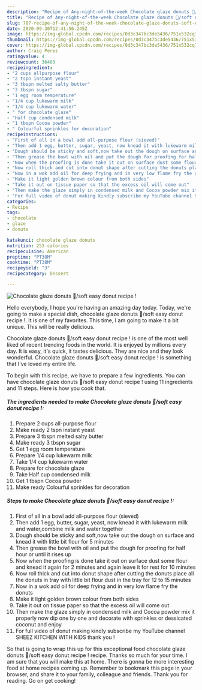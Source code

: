 ```yaml
---
description: "Recipe of Any-night-of-the-week Chocolate glaze donuts 🍩/soft easy donut recipe !"
title: "Recipe of Any-night-of-the-week Chocolate glaze donuts 🍩/soft easy donut recipe !"
slug: 787-recipe-of-any-night-of-the-week-chocolate-glaze-donuts-soft-easy-donut-recipe
date: 2020-09-30T12:41:56.245Z
image: https://img-global.cpcdn.com/recipes/0d3c347bc3de5436/751x532cq70/chocolate-glaze-donuts-🍩soft-easy-donut-recipe-recipe-main-photo.jpg
thumbnail: https://img-global.cpcdn.com/recipes/0d3c347bc3de5436/751x532cq70/chocolate-glaze-donuts-🍩soft-easy-donut-recipe-recipe-main-photo.jpg
cover: https://img-global.cpcdn.com/recipes/0d3c347bc3de5436/751x532cq70/chocolate-glaze-donuts-🍩soft-easy-donut-recipe-recipe-main-photo.jpg
author: Craig Perez
ratingvalue: 4
reviewcount: 36403
recipeingredient:
- "2 cups allpurpose flour"
- "2 tspn instant yeast"
- "3 tbspn melted salty butter"
- "3 tbspn sugar"
- "1 egg room temperature"
- "1/4 cup lukewarm milk"
- "1/4 cup lukewarm water"
- " for chocolate glaze"
- "Half cup condensed milk"
- "1 tbspn Cocoa powder"
- " Colourful sprinkles for decoration"
recipeinstructions:
- "First of all in a bowl add all-purpose flour (sieved)"
- "Then add 1 egg, butter, sugar, yeast, now knead it with lukewarm milk and water,combine milk and water together"
- "Dough should be sticky and soft,now take out the dough on surface and knead it with little bit flour for 5 minutes"
- "Then grease the bowl with oil and put the dough for proofing for half hour or until it rises up"
- "Now when the proofing is done take it out on surface dust some flour and knead it again for 2 minutes and again leave it for rest for 10 minutes"
- "Now roll thick and cut into donut shape after cutting the donuts place all the donuts in tray with little bit flour dust in the tray for 12 to 15 minutes"
- "Now in a wok add oil for deep frying and in very low flame fry the donuts"
- "Make it light golden brown colour from both sides"
- "Take it out on tissue paper so that the excess oil will come out"
- "Then make the glaze simply in condensed milk and Cocoa powder mix it properly now dip one by one and decorate with sprinkles or dessicated coconut and enjoy"
- "For full video of donut making kindly subscribe my YouTube channel SHEEZ KITCHEN WITH KIDS thank you !"
categories:
- Recipe
tags:
- chocolate
- glaze
- donuts

katakunci: chocolate glaze donuts 
nutrition: 253 calories
recipecuisine: American
preptime: "PT38M"
cooktime: "PT38M"
recipeyield: "3"
recipecategory: Dessert

---
```



![Chocolate glaze donuts 🍩/soft easy donut recipe !](https://img-global.cpcdn.com/recipes/0d3c347bc3de5436/751x532cq70/chocolate-glaze-donuts-🍩soft-easy-donut-recipe-recipe-main-photo.jpg)

Hello everybody, I hope you're having an amazing day today. Today, we're going to make a special dish, chocolate glaze donuts 🍩/soft easy donut recipe !. It is one of my favorites. This time, I am going to make it a bit unique. This will be really delicious.



Chocolate glaze donuts 🍩/soft easy donut recipe ! is one of the most well liked of recent trending foods in the world. It is enjoyed by millions every day. It is easy, it's quick, it tastes delicious. They are nice and they look wonderful. Chocolate glaze donuts 🍩/soft easy donut recipe ! is something that I've loved my entire life.


To begin with this recipe, we have to prepare a few ingredients. You can have chocolate glaze donuts 🍩/soft easy donut recipe ! using 11 ingredients and 11 steps. Here is how you cook that.

<!--inarticleads1-->

##### The ingredients needed to make Chocolate glaze donuts 🍩/soft easy donut recipe !:

1. Prepare 2 cups all-purpose flour
1. Make ready 2 tspn instant yeast
1. Prepare 3 tbspn melted salty butter
1. Make ready 3 tbspn sugar
1. Get 1 egg room temperature
1. Prepare 1/4 cup lukewarm milk
1. Take 1/4 cup lukewarm water
1. Prepare  for chocolate glaze
1. Take Half cup condensed milk
1. Get 1 tbspn Cocoa powder
1. Make ready  Colourful sprinkles for decoration




<!--inarticleads2-->

##### Steps to make Chocolate glaze donuts 🍩/soft easy donut recipe !:

1. First of all in a bowl add all-purpose flour (sieved)
1. Then add 1 egg, butter, sugar, yeast, now knead it with lukewarm milk and water,combine milk and water together
1. Dough should be sticky and soft,now take out the dough on surface and knead it with little bit flour for 5 minutes
1. Then grease the bowl with oil and put the dough for proofing for half hour or until it rises up
1. Now when the proofing is done take it out on surface dust some flour and knead it again for 2 minutes and again leave it for rest for 10 minutes
1. Now roll thick and cut into donut shape after cutting the donuts place all the donuts in tray with little bit flour dust in the tray for 12 to 15 minutes
1. Now in a wok add oil for deep frying and in very low flame fry the donuts
1. Make it light golden brown colour from both sides
1. Take it out on tissue paper so that the excess oil will come out
1. Then make the glaze simply in condensed milk and Cocoa powder mix it properly now dip one by one and decorate with sprinkles or dessicated coconut and enjoy
1. For full video of donut making kindly subscribe my YouTube channel SHEEZ KITCHEN WITH KIDS thank you !




So that is going to wrap this up for this exceptional food chocolate glaze donuts 🍩/soft easy donut recipe ! recipe. Thanks so much for your time. I am sure that you will make this at home. There is gonna be more interesting food at home recipes coming up. Remember to bookmark this page in your browser, and share it to your family, colleague and friends. Thank you for reading. Go on get cooking!
